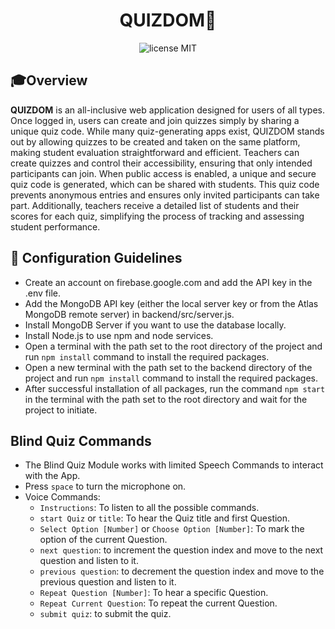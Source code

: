 <div align="center">
    <h1>QUIZ<b>DOM🧠</b></h1>
</div>
<div align="center">
	<img src="https://img.shields.io/badge/License-MIT-%230F2A5F" alt="license MIT">
</div>

## 🎓Overview

**QUIZDOM** is an all-inclusive web application designed for users of all types. Once logged in, users can create and join quizzes simply by sharing a unique quiz code. While many quiz-generating apps exist, QUIZDOM stands out by allowing quizzes to be created and taken on the same platform, making student evaluation straightforward and efficient. Teachers can create quizzes and control their accessibility, ensuring that only intended participants can join. When public access is enabled, a unique and secure quiz code is generated, which can be shared with students. This quiz code prevents anonymous entries and ensures only invited participants can take part. Additionally, teachers receive a detailed list of students and their scores for each quiz, simplifying the process of tracking and assessing student performance.

## 🚀 Configuration Guidelines

- Create an account on firebase.google.com and add the API key in the .env file.
- Add the MongoDB API key (either the local server key or from the Atlas MongoDB remote server) in backend/src/server.js.
- Install MongoDB Server if you want to use the database locally.
- Install Node.js to use npm and node services.
- Open a terminal with the path set to the root directory of the project and run `npm install` command to install the required packages.
- Open a new terminal with the path set to the backend directory of the project and run `npm install` command to install the required packages.
- After successful installation of all packages, run the command `npm start` in the terminal with the path set to the root directory and wait for the project to initiate.

## Blind Quiz Commands

- The Blind Quiz Module works with limited Speech Commands to interact with the App.
- Press `space` to turn the microphone on.
- Voice Commands:
  - `Instructions`: To listen to all the possible commands.
  - `start Quiz` or `title`: To hear the Quiz title and first Question.
  - `Select Option [Number]` or `Choose Option [Number]`: To mark the option of the current Question.
  - `next question`: to increment the question index and move to the next question and listen to it.
  - `previous question`: to decrement the question index and move to the previous question and listen to it.
  - `Repeat Question [Number]`: To hear a specific Question.
  - `Repeat Current Question`: To repeat the current Question.
  - `submit quiz`: to submit the quiz.
